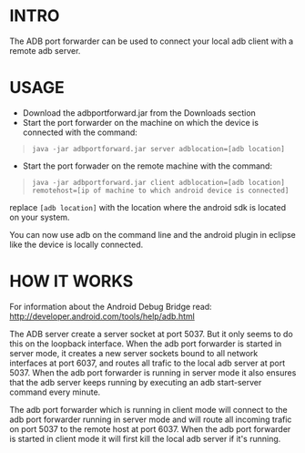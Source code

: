 # INTRO #

The ADB port forwarder can be used to connect your local adb client with a remote adb server.

# USAGE #

  * Download the adbportforward.jar from the Downloads section
  * Start the port forwarder on the machine on which the device is connected with the command:
> `java -jar adbportforward.jar server adblocation=[adb location]`
  * Start the port forwader on the remote machine with the command:
> `java -jar adbportforward.jar client adblocation=[adb location] remotehost=[ip of machine to which android device is connected]`

replace `[adb location]` with the location where the android sdk is located on your system.

You can now use adb on the command line and the android plugin in eclipse like  the device is locally connected.

# HOW IT WORKS #

For information about the Android Debug Bridge read: http://developer.android.com/tools/help/adb.html

The ADB server create a server socket at port 5037.  But it only seems to do this on the loopback interface.  When the adb port forwarder is started in server mode, it creates a new server sockets bound to all network interfaces at port 6037, and routes all trafic to the local adb server at port 5037.  When the adb port forwarder is running in server mode it also ensures that the adb server keeps running by executing an adb start-server command every minute.

The adb port forwarder which is running in client mode will connect to the adb port forwarder running in server mode and will route all incoming trafic on port 5037 to the remote host at port 6037.
When the adb port forwarder is started in client mode it will first kill the local adb server if it's running.
